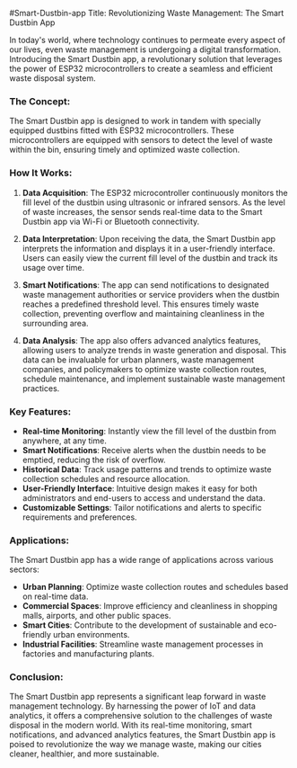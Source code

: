 #Smart-Dustbin-app
Title: Revolutionizing Waste Management: The Smart Dustbin App

In today's world, where technology continues to permeate every aspect of our lives, even waste management is undergoing a digital transformation. Introducing the Smart Dustbin app, a revolutionary solution that leverages the power of ESP32 microcontrollers to create a seamless and efficient waste disposal system.

### The Concept:

The Smart Dustbin app is designed to work in tandem with specially equipped dustbins fitted with ESP32 microcontrollers. These microcontrollers are equipped with sensors to detect the level of waste within the bin, ensuring timely and optimized waste collection.

### How It Works:

1. **Data Acquisition**: The ESP32 microcontroller continuously monitors the fill level of the dustbin using ultrasonic or infrared sensors. As the level of waste increases, the sensor sends real-time data to the Smart Dustbin app via Wi-Fi or Bluetooth connectivity.

2. **Data Interpretation**: Upon receiving the data, the Smart Dustbin app interprets the information and displays it in a user-friendly interface. Users can easily view the current fill level of the dustbin and track its usage over time.

3. **Smart Notifications**: The app can send notifications to designated waste management authorities or service providers when the dustbin reaches a predefined threshold level. This ensures timely waste collection, preventing overflow and maintaining cleanliness in the surrounding area.

4. **Data Analysis**: The app also offers advanced analytics features, allowing users to analyze trends in waste generation and disposal. This data can be invaluable for urban planners, waste management companies, and policymakers to optimize waste collection routes, schedule maintenance, and implement sustainable waste management practices.

### Key Features:

- **Real-time Monitoring**: Instantly view the fill level of the dustbin from anywhere, at any time.
- **Smart Notifications**: Receive alerts when the dustbin needs to be emptied, reducing the risk of overflow.
- **Historical Data**: Track usage patterns and trends to optimize waste collection schedules and resource allocation.
- **User-Friendly Interface**: Intuitive design makes it easy for both administrators and end-users to access and understand the data.
- **Customizable Settings**: Tailor notifications and alerts to specific requirements and preferences.

### Applications:

The Smart Dustbin app has a wide range of applications across various sectors:

- **Urban Planning**: Optimize waste collection routes and schedules based on real-time data.
- **Commercial Spaces**: Improve efficiency and cleanliness in shopping malls, airports, and other public spaces.
- **Smart Cities**: Contribute to the development of sustainable and eco-friendly urban environments.
- **Industrial Facilities**: Streamline waste management processes in factories and manufacturing plants.

### Conclusion:

The Smart Dustbin app represents a significant leap forward in waste management technology. By harnessing the power of IoT and data analytics, it offers a comprehensive solution to the challenges of waste disposal in the modern world. With its real-time monitoring, smart notifications, and advanced analytics features, the Smart Dustbin app is poised to revolutionize the way we manage waste, making our cities cleaner, healthier, and more sustainable.
